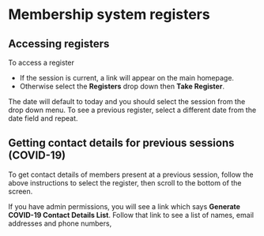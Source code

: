 # Membership system registers

## Accessing registers

To access a register

* If the session is current, a link will appear on the main homepage.
* Otherwise select the **Registers** drop down then **Take Register**.

The date will default to today and you should select the session from the drop down menu. To see a previous register, select a different date from the date field and repeat.

## Getting contact details for previous sessions (COVID-19)

To get contact details of members present at a previous session, follow the above instructions to select the register, then scroll to the bottom of the screen.

If you have admin permissions, you will see a link which says **Generate COVID-19 Contact Details List**. Follow that link to see a list of names, email addresses and phone numbers,